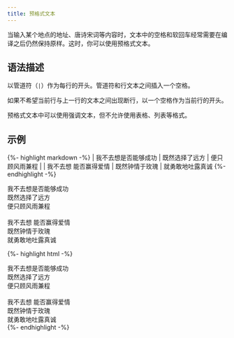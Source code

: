```yaml
---
title: 预格式文本
---
```


当输入某个地点的地址、唐诗宋词等内容时，文本中的空格和软回车经常需要在编译之后仍然保持原样。这时，你可以使用预格式文本。

## 语法描述

以管道符（`|`）作为每行的开头。管道符和行文本之间插入一个空格。

如果不希望当前行与上一行的文本之间出现断行，以一个空格作为当前行的开头。

预格式文本中可以使用强调文本，但不允许使用表格、列表等格式。

## 示例

{%- highlight markdown -%}
| 我不去想是否能够成功
|     既然选择了远方
|         便只顾风雨兼程
|
| 我不去想
  能否赢得爱情
|     既然钟情于玫瑰
|         就勇敢地吐露真诚
{%- endhighlight -%}

<div class="exmp">
  <div class="exmp-container">
  <div class="line-block">我不去想是否能够成功<br />
    既然选择了远方<br />    
        便只顾风雨兼程<br />
<br />
我不去想 能否赢得爱情<br />
    既然钟情于玫瑰<br />
        就勇敢地吐露真诚</div>
  </div>
</div>

{%- highlight html -%}
<div class="line-block">我不去想是否能够成功<br />
    既然选择了远方<br />    
        便只顾风雨兼程<br />
<br />
我不去想 能否赢得爱情<br />
    既然钟情于玫瑰<br />
        就勇敢地吐露真诚</div>
{%- endhighlight -%}

